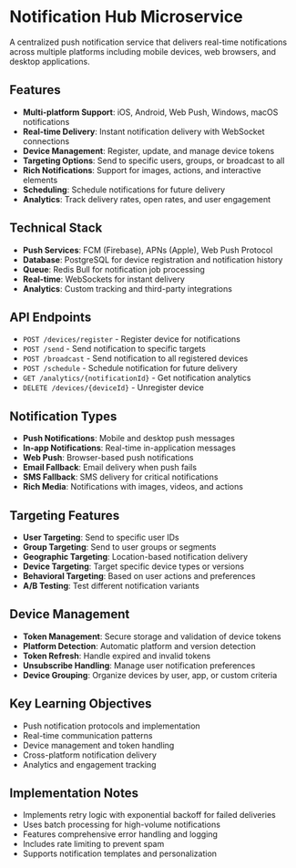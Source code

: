 # Notification Hub Microservice

A centralized push notification service that delivers real-time notifications across multiple platforms including mobile devices, web browsers, and desktop applications.

## Features

- **Multi-platform Support**: iOS, Android, Web Push, Windows, macOS notifications
- **Real-time Delivery**: Instant notification delivery with WebSocket connections
- **Device Management**: Register, update, and manage device tokens
- **Targeting Options**: Send to specific users, groups, or broadcast to all
- **Rich Notifications**: Support for images, actions, and interactive elements
- **Scheduling**: Schedule notifications for future delivery
- **Analytics**: Track delivery rates, open rates, and user engagement

## Technical Stack

- **Push Services**: FCM (Firebase), APNs (Apple), Web Push Protocol
- **Database**: PostgreSQL for device registration and notification history
- **Queue**: Redis Bull for notification job processing
- **Real-time**: WebSockets for instant delivery
- **Analytics**: Custom tracking and third-party integrations

## API Endpoints

- `POST /devices/register` - Register device for notifications
- `POST /send` - Send notification to specific targets
- `POST /broadcast` - Send notification to all registered devices
- `POST /schedule` - Schedule notification for future delivery
- `GET /analytics/{notificationId}` - Get notification analytics
- `DELETE /devices/{deviceId}` - Unregister device

## Notification Types

- **Push Notifications**: Mobile and desktop push messages
- **In-app Notifications**: Real-time in-application messages
- **Web Push**: Browser-based push notifications
- **Email Fallback**: Email delivery when push fails
- **SMS Fallback**: SMS delivery for critical notifications
- **Rich Media**: Notifications with images, videos, and actions

## Targeting Features

- **User Targeting**: Send to specific user IDs
- **Group Targeting**: Send to user groups or segments
- **Geographic Targeting**: Location-based notification delivery
- **Device Targeting**: Target specific device types or versions
- **Behavioral Targeting**: Based on user actions and preferences
- **A/B Testing**: Test different notification variants

## Device Management

- **Token Management**: Secure storage and validation of device tokens
- **Platform Detection**: Automatic platform and version detection
- **Token Refresh**: Handle expired and invalid tokens
- **Unsubscribe Handling**: Manage user notification preferences
- **Device Grouping**: Organize devices by user, app, or custom criteria

## Key Learning Objectives

- Push notification protocols and implementation
- Real-time communication patterns
- Device management and token handling
- Cross-platform notification delivery
- Analytics and engagement tracking

## Implementation Notes

- Implements retry logic with exponential backoff for failed deliveries
- Uses batch processing for high-volume notifications
- Features comprehensive error handling and logging
- Includes rate limiting to prevent spam
- Supports notification templates and personalization 